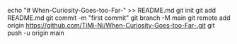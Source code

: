 echo "# When-Curiosity-Goes-too-Far-" >> README.md
git init
git add README.md
git commit -m "first commit"
git branch -M main
git remote add origin https://github.com/TiMi-Ni/When-Curiosity-Goes-too-Far-.git
git push -u origin main
